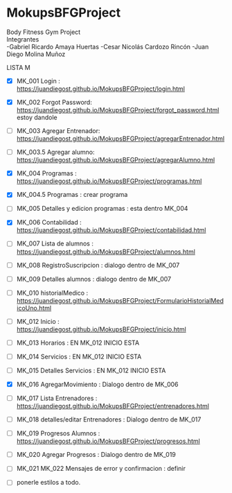 # MokupsBFGProject
Body Fitness Gym Project  
Integrantes  
-Gabriel Ricardo Amaya Huertas
-Cesar Nicolás Cardozo Rincón
-Juan Diego Molina Muñoz

LISTA M

- [x] MK_001 Login : https://juandiegost.github.io/MokupsBFGProject/login.html

- [x] MK_002 Forgot Password: https://juandiegost.github.io/MokupsBFGProject/forgot_password.html estoy dandole

- [ ] MK_003 Agregar Entrenador: https://juandiegost.github.io/MokupsBFGProject/agregarEntrenador.html

- [ ] MK_003.5 Agregar alumno: https://juandiegost.github.io/MokupsBFGProject/agregarAlumno.html

- [x] MK_004 Programas : https://juandiegost.github.io/MokupsBFGProject/programas.html

- [x] MK_004.5 Programas : crear programa

- [ ] MK_005 Detalles y edicion programas : esta dentro MK_004

- [x] MK_006 Contabilidad : https://juandiegost.github.io/MokupsBFGProject/contabilidad.html

- [ ] MK_007 Lista de alumnos : https://juandiegost.github.io/MokupsBFGProject/alumnos.html

- [ ] MK_008 RegistroSuscripcion : dialogo dentro de MK_007

- [ ] MK_009 Detalles alumnos :  dialogo dentro de MK_007

- [ ] MK_010 historialMedico :  https://juandiegost.github.io/MokupsBFGProject/FormularioHistorialMedicoUno.html

- [ ] MK_012 Inicio :   https://juandiegost.github.io/MokupsBFGProject/inicio.html

- [ ] MK_013 Horarios :  EN MK_012 INICIO ESTA

- [ ] MK_014 Servicios :  EN MK_012 INICIO ESTA

- [ ] MK_015 Detalles Servicios :  EN MK_012 INICIO ESTA

- [x] MK_016 AgregarMovimiento : Dialogo dentro de MK_006

- [ ] MK_017 Lista Entrenadores : https://juandiegost.github.io/MokupsBFGProject/entrenadores.html

- [ ] MK_018 detalles/editar Entrenadores : Dialogo dentro de MK_017

- [ ] MK_019 Progresos Alumnos :  https://juandiegost.github.io/MokupsBFGProject/progresos.html

- [ ] MK_020 Agregar Progresos : Dialogo dentro de MK_019

- [ ] MK_021 MK_022 Mensajes de error y confirmacion : definir

- [ ] ponerle estilos a todo.
